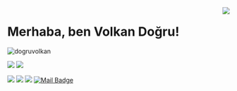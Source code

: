 <img align='right' src="https://github-readme-stats.vercel.app/api?username=dogruvolkan&show_icons=true">

# Merhaba, ben Volkan Doğru! 
<p align="left"> <img src="https://komarev.com/ghpvc/?username=dogruvolkan" alt="dogruvolkan" /> </p>

[![](https://img.shields.io/twitter/follow/1volkandogru?style=social)](https://www.twitter.com/1volkandogru)
[![](https://img.shields.io/github/followers/dogruvolkan?style=social)](https://www.github.com/dogruvolkan)



[![](https://img.shields.io/badge/twitter-%231DA1F2.svg?&style=for-the-badge&logo=twitter&logoColor=white)](https://www.twitter.com/1volkandogru)
[![](https://img.shields.io/badge/linkedin-%230077B5.svg?&style=for-the-badge&logo=linkedin&logoColor=white)](https://www.linkedin.com/in/volkandogru1/)
[![](https://img.shields.io/badge/medium-%2312100E.svg?&style=for-the-badge&logo=medium&logoColor=white)](https://medium.com/@vvvolkan25)
[![Mail Badge](https://img.shields.io/badge/volkandogru11@gmail.com-c14438?style=for-the-badge&logo=Gmail&logoColor=white&link=mailto:volkandogrubsm@gmail.com)](mailto:volkandogrubsm@gmail.com)


